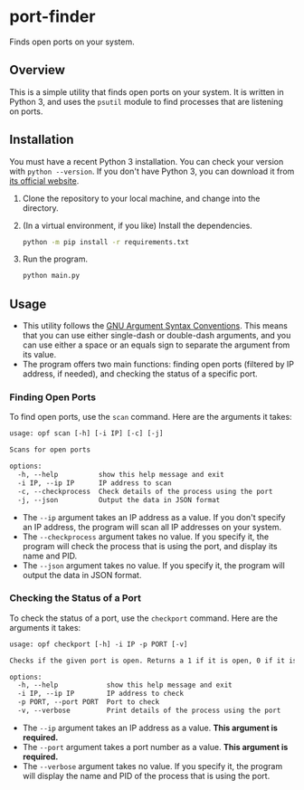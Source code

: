 # port-finder
Finds open ports on your system.

## Overview
This is a simple utility that finds open ports on your system.  It is written in Python 3, and uses the `psutil` module to find processes that are listening on ports.

## Installation
You must have a recent Python 3 installation.  You can check your version with `python --version`.  If you don't have Python 3, you can download it from [its official website](https://www.python.org/downloads/).

1.  Clone the repository to your local machine, and change into the directory.
2.  (In a virtual environment, if you like) Install the dependencies.

    ```bash
    python -m pip install -r requirements.txt
    ```

3.  Run the program.

    ```bash
    python main.py
    ```

## Usage
*   This utility follows the [GNU Argument Syntax Conventions](https://www.gnu.org/software/libc/manual/html_node/Argument-Syntax.html).  This means that you can use either single-dash or double-dash arguments, and you can use either a space or an equals sign to separate the argument from its value.
*   The program offers two main functions: finding open ports (filtered by IP address, if needed), and checking the status of a specific port.


### Finding Open Ports
To find open ports, use the `scan` command. Here are the arguments it takes:
```txt
usage: opf scan [-h] [-i IP] [-c] [-j]

Scans for open ports

options:
  -h, --help          show this help message and exit
  -i IP, --ip IP      IP address to scan
  -c, --checkprocess  Check details of the process using the port
  -j, --json          Output the data in JSON format
```

*   The `--ip` argument takes an IP address as a value.  If you don't specify an IP address, the program will scan all IP addresses on your system.
*   The `--checkprocess` argument takes no value.  If you specify it, the program will check the process that is using the port, and display its name and PID.
*   The `--json` argument takes no value.  If you specify it, the program will output the data in JSON format.

### Checking the Status of a Port
To check the status of a port, use the `checkport` command. Here are the arguments it takes:
```txt
usage: opf checkport [-h] -i IP -p PORT [-v]

Checks if the given port is open. Returns a 1 if it is open, 0 if it is closed.

options:
  -h, --help            show this help message and exit
  -i IP, --ip IP        IP address to check
  -p PORT, --port PORT  Port to check
  -v, --verbose         Print details of the process using the port
```

*   The `--ip` argument takes an IP address as a value. **This argument is required.**
*   The `--port` argument takes a port number as a value. **This argument is required.**
*   The `--verbose` argument takes no value.  If you specify it, the program will display the name and PID of the process that is using the port.